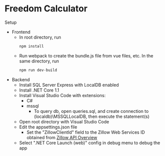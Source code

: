 # Freedom Calculator

Setup
* Frontend
  * In root directory, run 
    ```javascript
    npm install
    ```
  * Run webpack to create the bundle.js file from vue files, etc. In the same directory, run 
    ```javascript
    npm run dev-build
    ```
* Backend
  * Install SQL Server Express with LocalDB enabled
  * Install .NET Core 1.1
  * Install Visual Studio Code with extensions:
    * C#
    * mssql
      * To query db, open queries.sql, and create connection to (localdb)\\MSSQLLocalDB, then execute the statement(s)
  * Open root directory with Visual Studio Code
  * Edit the appsettings.json file
    * Set the "ZillowClientId" field to the Zillow Web Services ID obtained from [Zillow API Overview](http://www.zillow.com/howto/api/APIOverview.htm)
  * Select ".NET Core Launch (web)" config in debug menu to debug the app